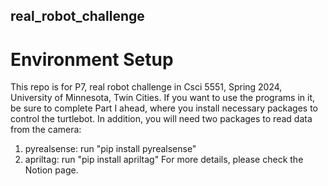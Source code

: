 ## real_robot_challenge
# Environment Setup
This repo is for P7, real robot challenge in Csci 5551, Spring 2024, University of Minnesota, Twin Cities. If you want to use the programs in it, be sure to complete Part I ahead, where you install necessary packages to control the turtlebot. 
In addition, you will need two packages to read data from the camera:
1. pyrealsense: run "pip install pyrealsense"
2. apriltag: run "pip install apriltag"
For more details, please check the Notion page. 